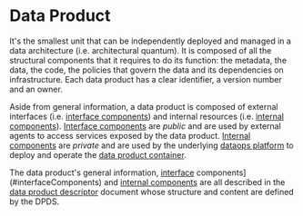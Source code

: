 # Data Product

It's the smallest unit that can be independently deployed and managed in a data architecture (i.e. architectural quantum). It is composed of all the structural components that it requires to do its function: the metadata, the data, the code, the policies that govern the data and its dependencies on infrastructure. Each data product has a clear identifier, a version number and an owner. 

Aside from general information, a data product is composed of external interfaces (i.e. [interface components](#interfaceComponents)) and internal resources (i.e. [internal components](#internalComponents)). [Interface components](#interfaceComponents) are *public* and are used by external agents to access services exposed by the data product. [Internal components](#internalComponents) are *private* and are used by the underlying [dataops platform](#dataopsPlatform) to deploy and operate the [data product container](#dataProductContainer).

The data product's general information, [interface](#interfaceComponents) components](#interfaceComponents) and [internal components](#interfaceComponents) are all described in the [data product descriptor](#dataProductDescriptor) document whose structure and content are defined by the DPDS.